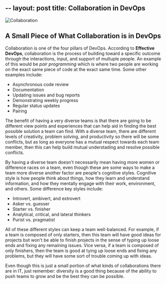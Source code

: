 --
layout: post
title: Collaboration in DevOps
--
![Collaboration](https://sloanreview.mit.edu/content/uploads/2019/08/GEN-Maglio-Collaboration-645x460.jpg)

A Small Piece of What Collaboration is in DevOps
-------

Collaboration is one of the four pillars of DevOps. According to **Effective DevOps**, collaboration is the process of building  toward a specific outcome through the interactions, input, and support of multuple people. An example of this would be *pair programming* which is where two people are working on the exact same piece of code at the exact same time.
Some other examples include:
* Asynchronous code review
* Documentation 
* Updating issues and bug reports
* Demonstrating weekly progress
* Regular status updates
* Pairing

The benefit of having a very diverse teams is that there are going to be different view points and experiences that can help aid in finding the best possible solution a team can find. With a diverse team, there are different levels of creativity, problem solving, and productivity so there will be some conflicts, but as long as everyone has a mutual respect towards each team member, then this can help build mutual understading and resolve possible conflicts.

By having a diverse team doesn't necessarily mean having more women or difference races on a team, even though these are some ways to make a team more diverse another factor are people's cognitive styles. Cognitive style is how people think about things, how they learn and understand information, and how they mentally engage with their work, environment, and others. 
Some difference key styles include:
* Introvert, ambivert, and extrovert
* Asker vs. guesser
* Starter vs. finisher
* Analytical, critical, and lateral thinkers
* Purist vs. pragmatist

All of these different styles can keep a team well-balanced. For example, if a team is composed of only starters, then this team will have good ideas for projects but won't be able to finish projects in the sense of typing up loose ends and fixing any remaining issues. Vice versa, if a team is composed of only finishers, then the team is good at tying up loose ends and fixing any problems, but they will have some sort of trouble coming up with ideas.

Even though this is just a small portion of what kinds of collaborations there are in IT, just remember: diversity is a good thing because of the ability to push teams to grow and be the best they can be possible.
